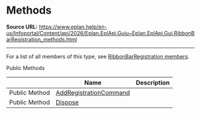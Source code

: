 # Methods

**Source URL:** https://www.eplan.help/en-us/Infoportal/Content/api/2026/Eplan.EplApi.Guiu~Eplan.EplApi.Gui.RibbonBarRegistration_methods.html

---

For a list of all members of this type, see [RibbonBarRegistration members](Eplan.EplApi.Guiu~Eplan.EplApi.Gui.RibbonBarRegistration_members.html).

Public Methods

|  | Name | Description |
| --- | --- | --- |
| Public Method | [AddRegistrationCommand](Eplan.EplApi.Guiu~Eplan.EplApi.Gui.RibbonBarRegistration~AddRegistrationCommand.html) |  |
| Public Method | [Dispose](Eplan.EplApi.Guiu~Eplan.EplApi.Gui.RibbonBarRegistration~Dispose().html) |  |


